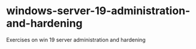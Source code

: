 # windows-server-19-administration-and-hardening
Exercises on win 19 server  administration and hardening
